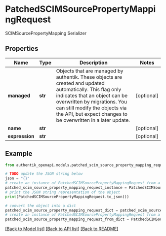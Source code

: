 # PatchedSCIMSourcePropertyMappingRequest

SCIMSourcePropertyMapping Serializer

## Properties

Name | Type | Description | Notes
------------ | ------------- | ------------- | -------------
**managed** | **str** | Objects that are managed by authentik. These objects are created and updated automatically. This flag only indicates that an object can be overwritten by migrations. You can still modify the objects via the API, but expect changes to be overwritten in a later update. | [optional] 
**name** | **str** |  | [optional] 
**expression** | **str** |  | [optional] 

## Example

```python
from authentik_openapi.models.patched_scim_source_property_mapping_request import PatchedSCIMSourcePropertyMappingRequest

# TODO update the JSON string below
json = "{}"
# create an instance of PatchedSCIMSourcePropertyMappingRequest from a JSON string
patched_scim_source_property_mapping_request_instance = PatchedSCIMSourcePropertyMappingRequest.from_json(json)
# print the JSON string representation of the object
print(PatchedSCIMSourcePropertyMappingRequest.to_json())

# convert the object into a dict
patched_scim_source_property_mapping_request_dict = patched_scim_source_property_mapping_request_instance.to_dict()
# create an instance of PatchedSCIMSourcePropertyMappingRequest from a dict
patched_scim_source_property_mapping_request_from_dict = PatchedSCIMSourcePropertyMappingRequest.from_dict(patched_scim_source_property_mapping_request_dict)
```
[[Back to Model list]](../README.md#documentation-for-models) [[Back to API list]](../README.md#documentation-for-api-endpoints) [[Back to README]](../README.md)


